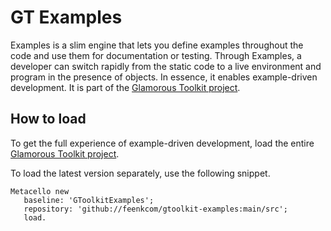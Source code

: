 # GT Examples

Examples is a slim engine that lets you define examples throughout the code and use them for documentation or testing. Through Examples, a developer can switch rapidly from the static code to a live environment and program in the presence of objects. In essence, it enables example-driven development. It is part of the [Glamorous Toolkit project](https://github.com/feenkcom/gtoolkit).

## How to load

To get the full experience of example-driven development, load the entire [Glamorous Toolkit project](https://github.com/feenkcom/gtoolkit).

To load the latest version separately, use the following snippet.

```Smalltalk
Metacello new
   baseline: 'GToolkitExamples';
   repository: 'github://feenkcom/gtoolkit-examples:main/src';
   load.
```
